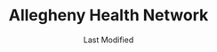 ---
layout: location-page
date: Last Modified
description: "Local COVID-19 testing is available at Allegheny Health Network in Monroeville, Pennsylvania, USA."
permalink: "locations/pennsylvania/monroeville/allegheny-health-network/"
tags:
  - locations
  - pennsylvania
title: Allegheny Health Network
uniqueName: allegheny-health-network
state: Pennsylvania
stateAbbr: PA
hood: "Allegheny County"
address: "4220 William Penn Highway"
city: "Monroeville"
zip: "15146"
zipsNearby: "15610 15520 15611 15411 16210 15310 15001 15412 15413 15101 15710 15612 15003 15311 15711 15613 15712 15615 15920 15616 15617 15004 15312 15618 15005 15006 15007 15714 15760 15313 15009 15921 15010 15012 15922 15314 15530 16112 15102 16211 15715 15716 15717 15750 15315 15923 15531 15546 15619 16016 16017 16018 16020 15532 15014 15104 15620 15015 15316 15017 15415 15416 15417 16022 15720 15018 15019 15020 15021 16001 16002 16003 16023 16212 15924 15419 16213 16024 15621 15317 15339 15420 15320 15106 15722 15925 15321 15926 15421 15723 15622 15022 15721 15724 15422 16624 15024 16025 15025 15623 16214 15725 15322 15323 15026 16372 15727 15728 15761 15423 15324 15927 15729 15424 15485 15425 16027 15027 15731 15108 15829 15028 16218 15624 15732 15739 15030 15325 15031 16221 15032 15427 16115 15625 15928 15428 16222 15733 15626 15429 15627 15430 15327 15929 16223 15734 15628 15033 15034 15431 15432 15930 15110 16028 16029 15035 15433 15112 15629 16030 15931 16116 15330 15434 15736 15037 15331 16117 15737 15038 15934 15738 16373 16120 16033 15631 15632 15435 15436 15538 16224 15437 15438 16034 15332 16123 15633 16226 16228 16035 15540 16036 15333 15042 16229 15541 15549 15334 15542 15336 15043 15440 15044 15741 15045 15742 15116 15046 15634 15544 15337 15047 15338 15601 15605 15606 15442 16127 15744 15635 16037 15636 16038 15049 16646 16675 16230 15745 16039 15637 15443 15340 15444 16040 15746 16132 15341 15935 15953 15747 15713 15748 15120 15050 15936 15445 15638 15342 15639 15640 15641 15126 15701 15705 15446 15051 15052 15127 15642 15447 16133 15448 15644 15344 15547 15937 15053 15901 15902 15904 15905 15906 15907 15909 15915 15945 15646 16041 15449 16374 15752 16201 16232 15847 16136 16331 15450 15451 16375 15054 15647 15650 15655 15055 15454 15656 15056 15455 15456 15129 15658 15938 16234 15940 15660 15661 15754 15662 16045 15458 15057 16236 15756 15131 15132 15133 15134 15135 15136 15663 15664 15665 16238 15345 15759 15551 15459 16046 16066 15460 15410 15461 15346 16240 15347 15462 16137 15463 15552 15059 15060 15464 15348 15942 15061 15062 15063 15064 15465 15349 15666 15668 15350 15943 15065 15351 15670 15553 16140 16242 16253 15066 16101 16102 16103 16105 16107 16108 15671 15067 15466 15944 15352 16141 15467 15068 15069 15672 16142 16172 15762 15353 15469 15673 15137 16048 15674 16244 15071 15139 16245 15470 15764 15472 16049 16668 15675 15765 15473 16050 15122 15123 15140 15146 15201 15202 15203 15204 15205 15206 15207 15208 15209 15210 15211 15212 15213 15214 15215 15216 15217 15218 15219 15220 15221 15222 15223 15224 15225 15226 15227 15228 15229 15230 15231 15232 15233 15234 15235 15236 15237 15238 15239 15240 15241 15242 15243 15244 15250 15251 15252 15253 15254 15255 15257 15258 15259 15260 15261 15262 15264 15265 15267 15268 15270 15272 15274 15275 15276 15277 15278 15279 15281 15282 15283 15286 15289 15290 15295 15676 16246 15439 15474 15946 16051 15142 15072 16052 15329 16143 15730 15763 15767 15770 15776 15784 15677 16053 15475 15948 15357 15358 15678 16248 15949 15074 15758 15771 15557 15359 15476 15477 15772 15679 15075 16249 15076 16250 15773 15951 16054 15680 15558 15565 15952 15681 16055 16056 15360 15682 15683 15954 15143 15560 15774 16254 15077 15955 15561 15684 16255 16021 16057 15078 16256 15478 15479 15480 15501 15502 15510 15555 15956 15081 15361 15685 15775 15362 15686 15144 15562 15687 15777 15482 15483 15548 15563 15363 16258 15082 15958 15864 15083 15364 15084 15688 15365 16259 16261 15778 15959 15779 15085 16058 15145 15957 15960 15484 15401 15689 16059 15780 15486 15690 15366 15367 15147 15368 16155 15961 16156 15781 15488 16157 15301 15370 15087 15691 15376 15088 15377 15378 15783 15489 15379 15692 15089 16692 16160 16061 15086 15090 15095 15096 15490 15693 15492 15091 15148 15962 15963 15380 16262 15695 16263 15696 15697 15698 16063 26030 26031 26032 26033 26034 26035 26036 26037 26038 26040 26047 26050 26056 26058 26059 26060 26062 26070 26074 26003 26075 26521 26524 26525 26527 26531 26534 26541 26542 26501 26502 26504 26505 26506 26507 26508 26543 26544 26546 26590 43901 43903 43905 43906 43908 43909 43910 43912 43913 43916 44408 43917 43920 44413 43925 44415 43926 43930 43974 43976 43932 43934 44431 44432 44492 44436 43935 43937 43938 43939 43940 44441 44442 44443 44445 44452 44454 43941 43943 43944 44455 43945 43947 43948 43952 43953 43961 44471 43962 43963 43964 44490 43968 43970 43971 21520 21531 21536 15263 15266 15273 15285 15288 15740 16215" 
mapUrl: "http://maps.apple.com/?q=Allegheny+Health+Network&address=4220+William+Penn+Highway,Monroeville,Pennsylvania,15146"
locationType: Drive-thru
phone: "412-689-7348"
website: "https://www.ahn.org/coronavirus/where-to-go-for-help/testing"
onlineBooking: undefined
closed: undefined
closedUpdate: April 18th, 2020
notes: "By appointment only. Requires doctor's referral. Only for individuals with symptoms. Requires phone screen."
days: Weekdays
hours: 9AM-5PM
altDays: Saturdays
altHours: 9AM-1PM
ctaMessage: Learn more
ctaUrl: "https://www.ahn.org/coronavirus/where-to-go-for-help/testing"
---